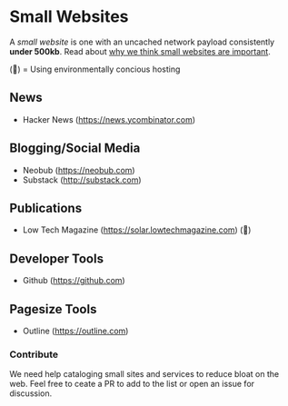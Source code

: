 # Small Websites
A *small website* is one with an uncached network payload consistently **under 500kb**. Read about [why we think small websites are important](https://github.com/bananatron/small-websites/blob/master/why.md).

(🌳) = Using environmentally concious hosting


## News
- Hacker News (https://news.ycombinator.com)

## Blogging/Social Media
- Neobub (https://neobub.com)
- Substack (http://substack.com)

## Publications
- Low Tech Magazine (https://solar.lowtechmagazine.com) (🌳)

## Developer Tools
- Github (https://github.com)

## Pagesize Tools
- Outline (https://outline.com)


### Contribute
We need help cataloging small sites and services to reduce bloat on the web.
Feel free to ceate a PR to add to the list or open an issue for discussion.
